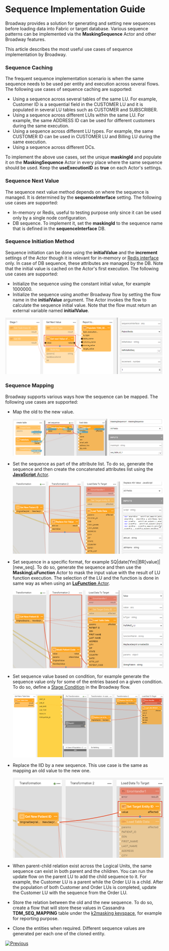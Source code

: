 # Sequence Implementation Guide

Broadway provides a solution for generating and setting new sequences before loading data into Fabric or target database. Various sequence patterns can be implemented  via the **MaskingSequence** Actor and other Broadway features.

This article describes the most useful use cases of sequence implementation by Broadway.

### Sequence Caching

The frequent sequence implementation scenario is when the same sequence needs to be used per entity and execution across several flows. The following use cases of sequence caching are supported:

* Using a sequence across several tables of the same LU. For example, Customer ID is a sequential field in the CUSTOMER LU and it is populated in several LU tables such as CUSTOMER and SUBSCRIBER. 
* Using a sequence across different LUIs within the same LU. For example, the same ADDRESS ID can be used for different customers during the same execution.
* Using a sequence across different LU types. For example, the same CUSTOMER ID can be used in CUSTOMER LU and Billing LU during the same execution.
* Using a sequence across different DCs.

To implement the above use cases, set the unique **maskingId** and populate it on the **MaskingSequence** Actor in every place where the same sequence should be used. Keep the **useExecutionID** as **true** on each Actor's settings.

### Sequence Next Value

The sequence next value method depends on where the sequence is managed. It is determined by the **sequenceInterface** setting. The following use cases are supported:

* In-memory or Redis, useful to testing purpose only since it can be used only by a single node configuration.
* DB sequence. To implement it, set the **maskingId** to the sequence name that is defined in the **sequenceInterface** DB.  

### Sequence Initiation Method

Sequence initiation can be done using the **initialValue** and the **increment** settings of the Actor though it is relevant for in-memory or [Redis interface](/articles/24_non_DB_interfaces/09_redis_interface.md) only. In case of DB sequence, these attributes are managed by the DB. Note that the initial value is cached on the Actor's first execution. The following use cases are supported:

* Initialize the sequence using the constant initial value, for example 1000000.
* Initialize the sequence using another Broadway flow by setting the flow name in the **initialValue** argument. The Actor invokes the flow to calculate the sequence initial value. Note that the flow must return an external variable named **initialValue**. 

![image](../images/99_actors_08_ex_1.png)

### Sequence Mapping

Broadway supports various ways how the sequence can be mapped. The following use cases are supported:

* Map the old to the new value.

  ![image](../images/99_actors_08_ex_4.PNG)

* Set the sequence as part of the attribute list. To do so, generate the sequence and then create the concatenated attributes list using the [**JavaScript** Actor](01_javascript_actor).

  ![image](../images/99_actors_08_ex_2.png) 

* Set sequence in a specific format, for example SQ|date(Ym)|BR[value]|[new_seq]. To do so, generate the sequence and then use the **MaskingLuFunction** Actor to mask the input value with the result of LU function execution. The selection of the LU and the function is done in same way as when using an [**LuFunction** Actor](/articles/19_Broadway/09_broadway_integration_with_Fabric.md#lufunction-actor).

  ![image](../images/99_actors_08_ex_3.png)

* Set sequence value based on condition, for example generate the sequence value only for some of the entries based on a given condition. To do so, define a [Stage Condition](../19_broadway_flow_stages.md#what-is-a-stage-condition) in the Broadway flow. 

  ![image](../images/99_actors_08_ex_5.png)

* Replace the IID by a new sequence. This use case is the same as mapping an old value to the new one.

  ![image](../images/99_actors_08_ex_6.png)

* When parent-child relation exist across the Logical Units, the same sequence can exist in both parent and the children. You can run the update flow on the parent LU to add the child sequence to it. For example, the Customer LU is a parent while the Order LU is a child. After the population of both Customer and Order LUs is completed, update the Customer LU with the sequence from the Order LU.

* Store the relation between the old and the new sequence. To do so, create a flow that will store these values in Cassandra **TDM_SEQ_MAPPING** table under the [k2masking keyspace](/articles/02_fabric_architecture/06_cassandra_keyspaces_for_fabric.md), for example for reporting purpose. 

* Clone the entities when required. Different sequence values are generated per each one of the cloned entity.



[![Previous](/articles/images/Previous.png)](07_masking_and_sequence_actors.md)